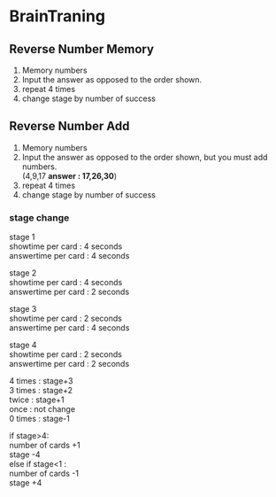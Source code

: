 # BrainTraning  
  
## Reverse Number Memory
  
1. Memory numbers  
2. Input the answer as opposed to the order shown.  
3. repeat 4 times  
4. change stage by number of success  
  
  
  
## Reverse Number Add  
  
1. Memory numbers  
2. Input the answer as opposed to the order shown, but you must add numbers.  
(4,9,17   **answer : 17,26,30**)  
3. repeat 4 times  
4. change stage by number of success  
  
  
  
  
### stage change  
stage 1  
showtime per card : 4 seconds  
answertime per card : 4 seconds  
  
  
stage 2  
showtime per card : 4 seconds  
answertime per card : 2 seconds  
  
  
stage 3  
showtime per card : 2 seconds  
answertime per card : 4 seconds  
  
  
stage 4  
showtime per card : 2 seconds  
answertime per card : 2 seconds
  
4 times : stage+3  
3 times : stage+2  
twice : stage+1  
once : not change  
0 times : stage-1  
  
if stage>4:  
number of cards +1  
stage -4  
else if stage<1 :  
number of cards -1  
stage +4  